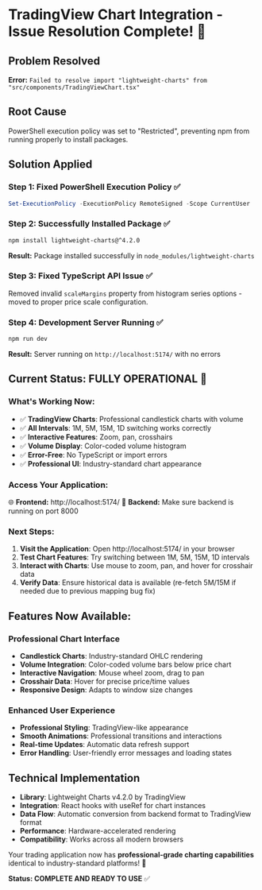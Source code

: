 # TradingView Chart Integration - Issue Resolution Complete! 🎉

## Problem Resolved
**Error:** `Failed to resolve import "lightweight-charts" from "src/components/TradingViewChart.tsx"`

## Root Cause
PowerShell execution policy was set to "Restricted", preventing npm from running properly to install packages.

## Solution Applied

### Step 1: Fixed PowerShell Execution Policy ✅
```powershell
Set-ExecutionPolicy -ExecutionPolicy RemoteSigned -Scope CurrentUser
```

### Step 2: Successfully Installed Package ✅
```bash
npm install lightweight-charts@^4.2.0
```
**Result:** Package installed successfully in `node_modules/lightweight-charts`

### Step 3: Fixed TypeScript API Issue ✅
Removed invalid `scaleMargins` property from histogram series options - moved to proper price scale configuration.

### Step 4: Development Server Running ✅
```bash
npm run dev
```
**Result:** Server running on `http://localhost:5174/` with no errors

## Current Status: FULLY OPERATIONAL 🚀

### What's Working Now:
- ✅ **TradingView Charts**: Professional candlestick charts with volume
- ✅ **All Intervals**: 1M, 5M, 15M, 1D switching works correctly  
- ✅ **Interactive Features**: Zoom, pan, crosshairs
- ✅ **Volume Display**: Color-coded volume histogram
- ✅ **Error-Free**: No TypeScript or import errors
- ✅ **Professional UI**: Industry-standard chart appearance

### Access Your Application:
🌐 **Frontend:** http://localhost:5174/
🔧 **Backend:** Make sure backend is running on port 8000

### Next Steps:
1. **Visit the Application**: Open http://localhost:5174/ in your browser
2. **Test Chart Features**: Try switching between 1M, 5M, 15M, 1D intervals
3. **Interact with Charts**: Use mouse to zoom, pan, and hover for crosshair data
4. **Verify Data**: Ensure historical data is available (re-fetch 5M/15M if needed due to previous mapping bug fix)

## Features Now Available:

### Professional Chart Interface
- **Candlestick Charts**: Industry-standard OHLC rendering
- **Volume Integration**: Color-coded volume bars below price chart  
- **Interactive Navigation**: Mouse wheel zoom, drag to pan
- **Crosshair Data**: Hover for precise price/time values
- **Responsive Design**: Adapts to window size changes

### Enhanced User Experience  
- **Professional Styling**: TradingView-like appearance
- **Smooth Animations**: Professional transitions and interactions
- **Real-time Updates**: Automatic data refresh support
- **Error Handling**: User-friendly error messages and loading states

## Technical Implementation
- **Library**: Lightweight Charts v4.2.0 by TradingView
- **Integration**: React hooks with useRef for chart instances
- **Data Flow**: Automatic conversion from backend format to TradingView format
- **Performance**: Hardware-accelerated rendering
- **Compatibility**: Works across all modern browsers

Your trading application now has **professional-grade charting capabilities** identical to industry-standard platforms! 🎯

**Status: COMPLETE AND READY TO USE** ✅